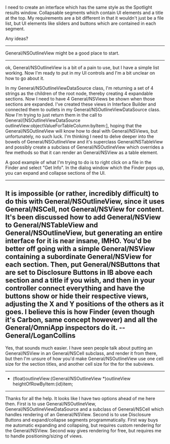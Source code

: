 

I need to create an interface which has the same style as the Spotlight results window.  Collapsable segments which contain UI elements and a title at the top.  My requirements are a bit different in that it wouldn't just be a file list, but UI elements like sliders and buttons which are contained in each segment.

Any ideas?

----

General/NSOutlineView might be a good place to start.

----

ok, General/NSOutlineView is a bit of a pain to use, but I have a simple list working.  Now I'm ready to put in my UI controls and I'm a bit unclear on how to go about it.

In my General/NSOutlineViewDataSource class, I'm returning a set of 4 strings as the children of the root node, thereby creating 4 expandable sections.  Now I need to have 4 General/NSViews be shown when those sections are expanded.  I've created these views in Interface Builder and connected them to outlets in my General/NSOutlineViewDataSource class.  Now I'm trying to just return them in the call to General/[NSOutlineViewDataSource outlineView:objectValueForTableColumn:byItem:], hoping that the General/NSOutlineView will know how to deal with General/NSViews, but unfortunately, no such luck.  I'm thinking I need to delve deeper into the bowels of General/NSOutlineView and it's superclass General/NSTableView and possibly create a subclass of General/NSOutlineView which overrides a few methods so that it can render an General/NSView as a table element.

A good example of what I'm trying to do is to right click on a file in the Finder and select "Get Info".  In the dialog window which the Finder pops up, you can expand and collapse sections of the UI.

----
It is impossible (or rather, incredibly difficult) to do this with General/NSOutlineView, since it uses General/NSCell, not General/NSView for content. It's been discussed how to add General/NSView to General/NSTableView and General/NSOutlineView, but generating an entire interface for it is near insane, IMHO. You'd be better off going with a simple General/NSView containing a subordinate General/NSView for each section. Then, put General/NSButtons that are set to Disclosure Buttons in IB above each section and a title if you wish, and then in your controller connect everything and have the buttons show or hide their respective views, adjusting the X and Y positions of the others as it goes. I believe this is how Finder (even though it's Carbon, same concept however) and all the General/OmniApp inspectors do it. --General/LoganCollins
----
Yes, that sounds much easier.  I have seen people talk about putting an General/NSView in an General/NSCell subclass, and render it from there, but then I'm unsure of how you'd make General/NSOutlineView use one cell size for the section titles, and another cell size for the for the subviews.

----
- (float)outlineView:(General/NSOutlineView *)outlineView heightOfRowByItem:(id)item;
----
Thanks for all the help.  It looks like I have two options ahead of me here then.  First is to use General/NSOutlineView, General/NSOutlineViewDataSource and a subclass of General/NSCell which handles rendering of an General/NSView.  Second is to use Disclosure Buttons and expand/collapse segments programmatically.  First way buys me automatic expanding and collapsing, but requires custom rendering for the General/NSView.  Second way gives rendering for free, but requires me to handle positioning/sizing of views.
